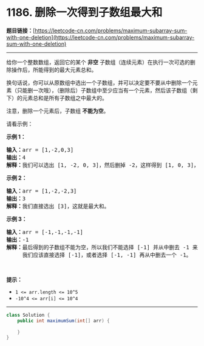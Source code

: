 # 1186. 删除一次得到子数组最大和

**题目链接：**[https://leetcode-cn.com/problems/maximum-subarray-sum-with-one-deletion](https://leetcode-cn.com/problems/maximum-subarray-sum-with-one-deletion)

---

<div class="content__1Y2H">
 <div class="notranslate">
  <p>给你一个整数数组，返回它的某个&nbsp;<strong>非空</strong> 子数组（连续元素）在执行一次可选的删除操作后，所能得到的最大元素总和。</p> 
  <p>换句话说，你可以从原数组中选出一个子数组，并可以决定要不要从中删除一个元素（只能删一次哦），（删除后）子数组中至少应当有一个元素，然后该子数组（剩下）的元素总和是所有子数组之中最大的。</p> 
  <p>注意，删除一个元素后，子数组 <strong>不能为空</strong>。</p> 
  <p>请看示例：</p> 
  <p><strong>示例 1：</strong></p> 
  <pre class="language-text"><strong>输入：</strong>arr = [1,-2,0,3]
<strong>输出：</strong>4
<strong>解释：</strong>我们可以选出 [1, -2, 0, 3]，然后删掉 -2，这样得到 [1, 0, 3]，和最大。</pre> 
  <p><strong>示例 2：</strong></p> 
  <pre class="language-text"><strong>输入：</strong>arr = [1,-2,-2,3]
<strong>输出：</strong>3
<strong>解释：</strong>我们直接选出 [3]，这就是最大和。
</pre> 
  <p><strong>示例 3：</strong></p> 
  <pre class="language-text"><strong>输入：</strong>arr = [-1,-1,-1,-1]
<strong>输出：</strong>-1
<strong>解释：</strong>最后得到的子数组不能为空，所以我们不能选择 [-1] 并从中删去 -1 来得到 0。
     我们应该直接选择 [-1]，或者选择 [-1, -1] 再从中删去一个 -1。
</pre> 
  <p>&nbsp;</p> 
  <p><strong>提示：</strong></p> 
  <ul> 
   <li><code>1 &lt;= arr.length &lt;= 10^5</code></li> 
   <li><code>-10^4 &lt;= arr[i] &lt;= 10^4</code></li> 
  </ul> 
 </div>
</div>

---

```java
class Solution {
    public int maximumSum(int[] arr) {
        
    }
}
```
